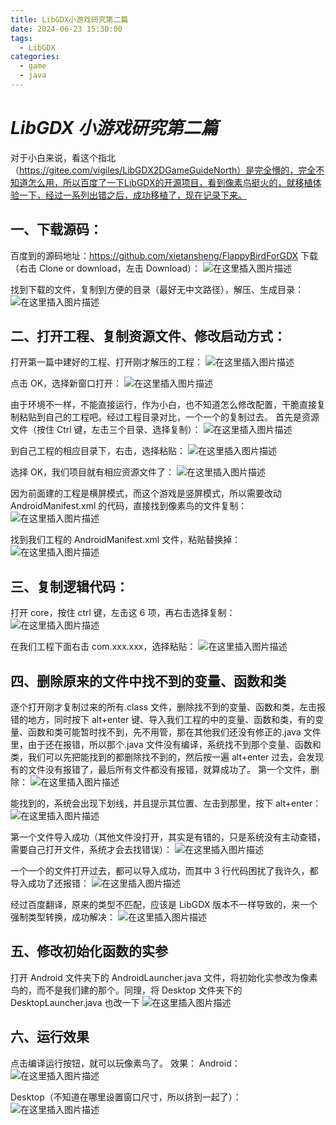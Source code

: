 ```yaml
---
title: LibGDX小游戏研究第二篇
date: 2024-06-23 15:30:00
tags:
  - LibGDX
categories:
  - game
  - java
---
```


# **_LibGDX 小游戏研究第二篇_**

对于小白来说，看这个指北（https://gitee.com/vigiles/LibGDX2DGameGuideNorth）是完全懵的，完全不知道怎么用，所以百度了一下LibGDX的开源项目，看到像素鸟挺火的，就移植体验一下，经过一系列出错之后，成功移植了，现在记录下来。

## 一、下载源码：

百度到的源码地址：https://github.com/xietansheng/FlappyBirdForGDX
下载（右击 Clone or download，左击 Download）：
![在这里插入图片描述](https://img-blog.csdnimg.cn/2020092612285454.png?x-oss-process=image/watermark,type_ZmFuZ3poZW5naGVpdGk,shadow_10,text_aHR0cHM6Ly9ibG9nLmNzZG4ubmV0L3Jlam9pY2V3aW5kb3c=,size_16,color_FFFFFF,t_70#pic_center)

找到下载的文件，复制到方便的目录（最好无中文路径），解压、生成目录：
![在这里插入图片描述](https://img-blog.csdnimg.cn/20200926122908774.png?x-oss-process=image/watermark,type_ZmFuZ3poZW5naGVpdGk,shadow_10,text_aHR0cHM6Ly9ibG9nLmNzZG4ubmV0L3Jlam9pY2V3aW5kb3c=,size_16,color_FFFFFF,t_70#pic_center)

## 二、打开工程、复制资源文件、修改启动方式：

打开第一篇中建好的工程、打开刚才解压的工程：
![在这里插入图片描述](https://img-blog.csdnimg.cn/20200926122930159.png?x-oss-process=image/watermark,type_ZmFuZ3poZW5naGVpdGk,shadow_10,text_aHR0cHM6Ly9ibG9nLmNzZG4ubmV0L3Jlam9pY2V3aW5kb3c=,size_16,color_FFFFFF,t_70#pic_center)

点击 OK，选择新窗口打开：
![在这里插入图片描述](https://img-blog.csdnimg.cn/20200926122940736.png#pic_center)

由于环境不一样，不能直接运行，作为小白，也不知道怎么修改配置，干脆直接复制粘贴到自己的工程吧。经过工程目录对比，一个一个的复制过去。
首先是资源文件（按住 Ctrl 键，左击三个目录、选择复制）：
![在这里插入图片描述](https://img-blog.csdnimg.cn/20200926123000681.png?x-oss-process=image/watermark,type_ZmFuZ3poZW5naGVpdGk,shadow_10,text_aHR0cHM6Ly9ibG9nLmNzZG4ubmV0L3Jlam9pY2V3aW5kb3c=,size_16,color_FFFFFF,t_70#pic_center)

到自己工程的相应目录下，右击，选择粘贴：
![在这里插入图片描述](https://img-blog.csdnimg.cn/20200926123010257.png?x-oss-process=image/watermark,type_ZmFuZ3poZW5naGVpdGk,shadow_10,text_aHR0cHM6Ly9ibG9nLmNzZG4ubmV0L3Jlam9pY2V3aW5kb3c=,size_16,color_FFFFFF,t_70#pic_center)

选择 OK，我们项目就有相应资源文件了：
![在这里插入图片描述](https://img-blog.csdnimg.cn/2020092612302570.png?x-oss-process=image/watermark,type_ZmFuZ3poZW5naGVpdGk,shadow_10,text_aHR0cHM6Ly9ibG9nLmNzZG4ubmV0L3Jlam9pY2V3aW5kb3c=,size_16,color_FFFFFF,t_70#pic_center)

因为前面建的工程是横屏模式，而这个游戏是竖屏模式，所以需要改动 AndroidManifest.xml 的代码，直接找到像素鸟的文件复制：
![在这里插入图片描述](https://img-blog.csdnimg.cn/20200926123042302.png?x-oss-process=image/watermark,type_ZmFuZ3poZW5naGVpdGk,shadow_10,text_aHR0cHM6Ly9ibG9nLmNzZG4ubmV0L3Jlam9pY2V3aW5kb3c=,size_16,color_FFFFFF,t_70#pic_center)

找到我们工程的 AndroidManifest.xml 文件，粘贴替换掉：
![在这里插入图片描述](https://img-blog.csdnimg.cn/20200926123328614.png?x-oss-process=image/watermark,type_ZmFuZ3poZW5naGVpdGk,shadow_10,text_aHR0cHM6Ly9ibG9nLmNzZG4ubmV0L3Jlam9pY2V3aW5kb3c=,size_16,color_FFFFFF,t_70#pic_center)

## 三、复制逻辑代码：

打开 core，按住 ctrl 键，左击这 6 项，再右击选择复制：
![在这里插入图片描述](https://img-blog.csdnimg.cn/20200926123349348.png?x-oss-process=image/watermark,type_ZmFuZ3poZW5naGVpdGk,shadow_10,text_aHR0cHM6Ly9ibG9nLmNzZG4ubmV0L3Jlam9pY2V3aW5kb3c=,size_16,color_FFFFFF,t_70#pic_center)

在我们工程下面右击 com.xxx.xxx，选择粘贴：
![在这里插入图片描述](https://img-blog.csdnimg.cn/20200926123440625.png?x-oss-process=image/watermark,type_ZmFuZ3poZW5naGVpdGk,shadow_10,text_aHR0cHM6Ly9ibG9nLmNzZG4ubmV0L3Jlam9pY2V3aW5kb3c=,size_16,color_FFFFFF,t_70#pic_center)

## 四、删除原来的文件中找不到的变量、函数和类

逐个打开刚才复制过来的所有.class 文件，删除找不到的变量、函数和类，左击报错的地方，同时按下 alt+enter 键、导入我们工程的中的变量、函数和类，有的变量、函数和类可能暂时找不到，先不用管，那在其他我们还没有修正的.java 文件里，由于还在报错，所以那个.java 文件没有编译，系统找不到那个变量、函数和类，我们可以先把能找到的都删除找不到的，然后按一遍 alt+enter 过去，会发现有的文件没有报错了，最后所有文件都没有报错，就算成功了。
第一个文件，删除：
![在这里插入图片描述](https://img-blog.csdnimg.cn/20200926123503957.png?x-oss-process=image/watermark,type_ZmFuZ3poZW5naGVpdGk,shadow_10,text_aHR0cHM6Ly9ibG9nLmNzZG4ubmV0L3Jlam9pY2V3aW5kb3c=,size_16,color_FFFFFF,t_70#pic_center)

能找到的，系统会出现下划线，并且提示其位置、左击到那里，按下 alt+enter：
![在这里插入图片描述](https://img-blog.csdnimg.cn/20200926123526534.png?x-oss-process=image/watermark,type_ZmFuZ3poZW5naGVpdGk,shadow_10,text_aHR0cHM6Ly9ibG9nLmNzZG4ubmV0L3Jlam9pY2V3aW5kb3c=,size_16,color_FFFFFF,t_70#pic_center)

第一个文件导入成功（其他文件没打开，其实是有错的，只是系统没有主动查错，需要自己打开文件，系统才会去找错误）：
![在这里插入图片描述](https://img-blog.csdnimg.cn/20200926123548186.png?x-oss-process=image/watermark,type_ZmFuZ3poZW5naGVpdGk,shadow_10,text_aHR0cHM6Ly9ibG9nLmNzZG4ubmV0L3Jlam9pY2V3aW5kb3c=,size_16,color_FFFFFF,t_70#pic_center)

一个一个的文件打开过去，都可以导入成功，而其中 3 行代码困扰了我许久，都导入成功了还报错：
![在这里插入图片描述](https://img-blog.csdnimg.cn/20200926123602987.png?x-oss-process=image/watermark,type_ZmFuZ3poZW5naGVpdGk,shadow_10,text_aHR0cHM6Ly9ibG9nLmNzZG4ubmV0L3Jlam9pY2V3aW5kb3c=,size_16,color_FFFFFF,t_70#pic_center)

经过百度翻译，原来的类型不匹配，应该是 LibGDX 版本不一样导致的，来一个强制类型转换，成功解决：
![在这里插入图片描述](https://img-blog.csdnimg.cn/20200926123637704.png?x-oss-process=image/watermark,type_ZmFuZ3poZW5naGVpdGk,shadow_10,text_aHR0cHM6Ly9ibG9nLmNzZG4ubmV0L3Jlam9pY2V3aW5kb3c=,size_16,color_FFFFFF,t_70#pic_center)

## 五、修改初始化函数的实参

打开 Android 文件夹下的 AndroidLauncher.java 文件，将初始化实参改为像素鸟的，而不是我们建的那个。同理，将 Desktop 文件夹下的 DesktopLauncher.java 也改一下
![在这里插入图片描述](https://img-blog.csdnimg.cn/20200926123710456.png?x-oss-process=image/watermark,type_ZmFuZ3poZW5naGVpdGk,shadow_10,text_aHR0cHM6Ly9ibG9nLmNzZG4ubmV0L3Jlam9pY2V3aW5kb3c=,size_16,color_FFFFFF,t_70#pic_center)

## 六、运行效果

点击编译运行按钮，就可以玩像素鸟了。
效果：
Android：![在这里插入图片描述](https://img-blog.csdnimg.cn/20200926123729901.png#pic_center)

Desktop（不知道在哪里设置窗口尺寸，所以挤到一起了）：
![在这里插入图片描述](https://img-blog.csdnimg.cn/20200926123745711.png?x-oss-process=image/watermark,type_ZmFuZ3poZW5naGVpdGk,shadow_10,text_aHR0cHM6Ly9ibG9nLmNzZG4ubmV0L3Jlam9pY2V3aW5kb3c=,size_16,color_FFFFFF,t_70#pic_center)
